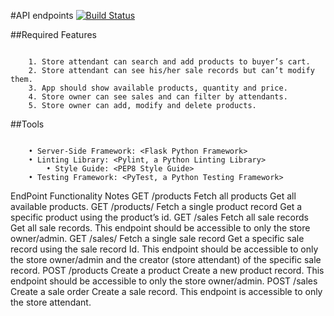  #API endpoints
 [![Build Status](https://travis-ci.org/RonaldMule/StoreManager.io.svg?branch=master)](https://travis-ci.org/RonaldMule/StoreManager.io)

 ##Required Features
~~~

    1. Store attendant can search and add products to buyer’s cart.
    2. Store attendant can see his/her sale records but can’t modify them.
    3. App should show available products, quantity and price.
    4. Store owner can see sales and can filter by attendants.
    5. Store owner can add, modify and delete products.
~~~ 
##Tools
~~~   

    • Server-Side Framework: <Flask Python Framework>
    • Linting Library: <Pylint, a Python Linting Library>
        • Style Guide: <PEP8 Style Guide>
    • Testing Framework: <PyTest, a Python Testing Framework>
 ~~~   
EndPoint
Functionality
Notes
GET /products
Fetch all products
Get all available products.
GET /products/<productId>
Fetch a single product record
Get a specific product using the product’s id.
GET /sales
Fetch all sale records
Get all sale records. This endpoint should be accessible to only the store owner/admin.
GET /sales/<saleId>
Fetch a single sale record
Get a specific sale record using the sale record Id. This endpoint should be accessible to only the store owner/admin and the creator (store attendant) of the specific sale record.
POST /products
Create a product
Create a new product record. This endpoint should be accessible to only the store owner/admin.
POST /sales
Create a sale order
Create a sale record. This endpoint is accessible to only the store attendant.
